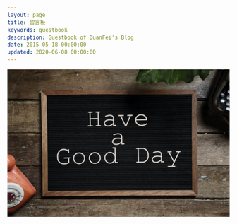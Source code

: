 ```yaml
---
layout: page
title: 留言板
keywords: guestbook
description: Guestbook of DuanFei's Blog
date: 2015-05-18 00:00:00
updated: 2020-06-08 00:00:00
---
```


![](../pages/_assets/uploads/2020/09/20200906016.jpg)


